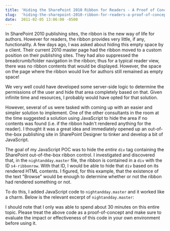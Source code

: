 ```yaml
---
title: 'Hiding the SharePoint 2010 Ribbon for Readers - A Proof of Concept'
slug:  'hiding-the-sharepoint-2010-ribbon-for-readers-a-proof-of-concept'
date:  2011-02-05 13:06:00 -0500
---
```


In SharePoint 2010 publishing sites, the ribbon is the new way of life for authors. However for readers, the ribbon provides very little, if any, functionality. A few days ago, I was asked about hiding this empty space by a client. Their current 2010 master page had the ribbon moved to a custom position on their publishing sites. They had also suppressed the breadcrumb/folder navigation in the ribbon; thus for a typical reader view, there was no ribbon contents that would be displayed. However, the space on the page where the ribbon would live for authors still remained as empty space!

We very well could have developed some server-side logic to determine the permissions of the user and hide that area completely based on that. Given infinite time and resources, I probably would have opted for that solution.

However, several of us were tasked with coming up with an easier and simpler solution to implement. One of the other consultants in the room at the time suggested a solution using JavaScript to hide the area if no contents was found (i.e. if the ribbon hadn't rendered anything for the reader). I thought it was a great idea and immediately opened up an out-of-the-box publishing site in SharePoint Designer to tinker and develop a bit of JavaScript.

The goal of my JavaScript POC was to hide the *entire* `div` tag containing the SharePoint out-of-the-box ribbon control. I investigated and discovered that, in the `nightandday.master` file, the ribbon is contained in a `div` with the ID `s4-ribbonrow`. With that ID, I would be able to hide that `div` based on its rendered HTML contents. I figured, for this example, that the existence of the text "Browse" would be enough to determine whether or not the ribbon had rendered something or not.

To do this, I added JavaScript code to `nightandday.master` and it worked like a charm. Below is the relevant excerpt of `nightandday.master`:

<script src="https://gist.github.com/smayes5/59b2fc7ebed33d3e077e1bfdf0e897d6.js"></script>

I should note that I only was able to spend about 30 minutes on this entire topic. Please treat the above code as a proof-of-concept and make sure to evaluate the impact or effectiveness of this code in your own environment before using it.
